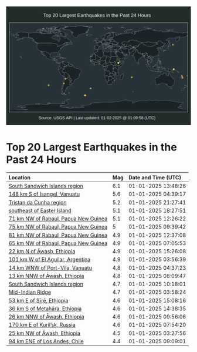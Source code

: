 ![Map](./map.png)

# Top 20 Largest Earthquakes in the Past 24 Hours

| Location | Mag | Date and Time (UTC) |
|:---|:---|:---|
| [South Sandwich Islands region](https://earthquake.usgs.gov/earthquakes/eventpage/us6000pgv4) | 6.1 | 01-01-2025 13:48:26 |
| [148 km S of Isangel, Vanuatu](https://earthquake.usgs.gov/earthquakes/eventpage/us6000pgsd) | 5.6 | 01-01-2025 04:39:17 |
| [Tristan da Cunha region](https://earthquake.usgs.gov/earthquakes/eventpage/us6000pgy5) | 5.2 | 01-01-2025 21:27:41 |
| [southeast of Easter Island](https://earthquake.usgs.gov/earthquakes/eventpage/us6000pgx1) | 5.1 | 01-01-2025 18:27:51 |
| [71 km NW of Rabaul, Papua New Guinea](https://earthquake.usgs.gov/earthquakes/eventpage/us6000pgup) | 5.1 | 01-01-2025 12:26:22 |
| [75 km NW of Rabaul, Papua New Guinea](https://earthquake.usgs.gov/earthquakes/eventpage/us6000pgu0) | 5 | 01-01-2025 09:39:42 |
| [81 km NW of Rabaul, Papua New Guinea](https://earthquake.usgs.gov/earthquakes/eventpage/us6000pgus) | 4.9 | 01-01-2025 12:37:08 |
| [65 km NW of Rabaul, Papua New Guinea](https://earthquake.usgs.gov/earthquakes/eventpage/us6000pgt4) | 4.9 | 01-01-2025 07:05:53 |
| [22 km N of Āwash, Ethiopia](https://earthquake.usgs.gov/earthquakes/eventpage/us6000pgw3) | 4.9 | 01-01-2025 15:26:08 |
| [101 km W of El Aguilar, Argentina](https://earthquake.usgs.gov/earthquakes/eventpage/us6000pgs2) | 4.9 | 01-01-2025 03:56:39 |
| [14 km WNW of Port-Vila, Vanuatu](https://earthquake.usgs.gov/earthquakes/eventpage/us6000pgse) | 4.8 | 01-01-2025 04:37:23 |
| [13 km NNW of Āwash, Ethiopia](https://earthquake.usgs.gov/earthquakes/eventpage/us6000pgtj) | 4.8 | 01-01-2025 08:09:47 |
| [South Sandwich Islands region](https://earthquake.usgs.gov/earthquakes/eventpage/us6000pgub) | 4.7 | 01-01-2025 10:18:01 |
| [Mid-Indian Ridge](https://earthquake.usgs.gov/earthquakes/eventpage/us6000pgs4) | 4.7 | 01-01-2025 03:58:24 |
| [53 km E of Sīrē, Ethiopia](https://earthquake.usgs.gov/earthquakes/eventpage/us6000pgw0) | 4.6 | 01-01-2025 15:08:16 |
| [36 km S of Metahāra, Ethiopia](https://earthquake.usgs.gov/earthquakes/eventpage/us6000pgvu) | 4.6 | 01-01-2025 14:38:35 |
| [26 km NNW of Āwash, Ethiopia](https://earthquake.usgs.gov/earthquakes/eventpage/us6000pgu4) | 4.6 | 01-01-2025 09:56:06 |
| [170 km E of Kuril’sk, Russia](https://earthquake.usgs.gov/earthquakes/eventpage/us6000pgtd) | 4.6 | 01-01-2025 07:54:20 |
| [25 km NW of Āwash, Ethiopia](https://earthquake.usgs.gov/earthquakes/eventpage/us6000pgs0) | 4.5 | 01-01-2025 03:27:56 |
| [94 km ENE of Los Andes, Chile](https://earthquake.usgs.gov/earthquakes/eventpage/us6000pgtu) | 4.4 | 01-01-2025 09:09:01 |
